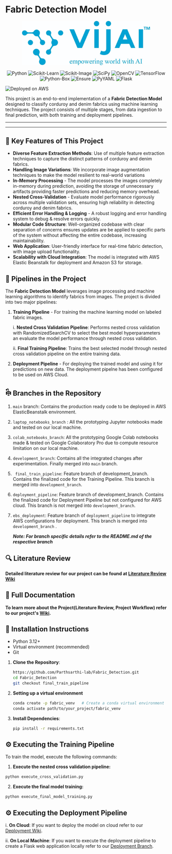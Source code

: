 # Fabric Detection Model

<p align="center">
<!-- Here goes the logo-->
  <img src="images/logo_tm.jpg" alt="Company Logo" width="400">
</p>

<p align="center">
<!--Here come the badges-->
  <img src="https://img.shields.io/badge/Python-3.12.7%2B-blue" alt="Python">
  <img src="https://img.shields.io/badge/scikit--learn-1.5.2-F7931E" alt="Scikit-Learn">
  <img src="https://img.shields.io/badge/scikit--image-0.24.0-FFD700" alt="Scikit-Image">
  <img src="https://img.shields.io/badge/scipy-1.14.1-8CAAE6" alt="SciPy">
  <img src="https://img.shields.io/badge/opencv--python-4.10.0-FF5733" alt="OpenCV">
  <img src="https://img.shields.io/badge/tensorflow-2.17.0-FF6F00" alt="TensorFlow">
  <img src="https://img.shields.io/badge/python--box-7.2.0-4B8BBE" alt="Python-Box">
  <img src="https://img.shields.io/badge/ensure-1.0.4-6B8E23" alt="Ensure">
  <img src="https://img.shields.io/badge/pyyaml-6.0.2-F0C420" alt="PyYAML">
  <img src="https://img.shields.io/badge/flask-3.0.3-000000" alt="Flask">
</p>

<!-- AWS Deployment Badges -->
  <img src="https://img.shields.io/badge/deployed%20on-AWS%20Elastic%20Beanstalk-FF9900?logo=amazon-aws&logoColor=white" alt="Deployed on AWS">

This project is an end-to-end implementation of a **Fabric Detection Model** designed to classify corduroy and denim fabrics using machine learning techniques. The project consists of multiple stages, from data ingestion to final prediction, with both training and deployment pipelines.

------------------------- 
----------

##  📌 Key Features of This Project

- **Diverse Feature Extraction Methods**: Use of multiple feature extraction techniques to capture the distinct patterns of corduroy and denim fabrics.
- **Handling Image Variations**: We incorporate image augmentation techniques to make the model resilient to real-world variations
- **In-Memory Processing** - The model processes the images completely in-memory during prediction, avoiding the storage of unnecessary artifacts providing faster predictions and reducing memory overhead.
- **Nested Cross-Validation** - Evaluate model performance rigorously across multiple validation sets, ensuring high reliability in detecting corduroy and denim fabrics.
- **Efficient Error Handling & Logging** - A robust logging and error handling system to debug & resolve errors quickly.
- **Modular Code Structure**: Well-organized codebase with clear separation of concerns ensures updates are be applied to specific parts of the system without affecting the entire codebase, increasing maintainability.
- **Web Application**: User-friendly interface for real-time fabric detection, with image upload functionality.
- **Scalability with Cloud Integration**: The model is integrated with AWS Elastic Beanstalk for deployment and Amazon S3 for storage.


## 📌 Pipelines in the Project

The **Fabric Detection Model** leverages image processing and machine learning algorithms to identify fabrics from images. The project is divided into two major pipelines:

1. **Training Pipeline** - For training the machine learning model on labeled fabric images.

     i. **Nested Cross Validation Pipeline**: Performs nested cross validation with RandomizedSearchCV to select the best model hyperparameters an evaluate the model performance through nested cross validation.

   ii. **Final Training Pipeline**: Trains the best selected model through nested cross validation pipeline on the entire training data.
   
3. **Deployment Pipeline** - For deploying the trained model and using it for predictions on new data. The deployment pipelne has been configured to be used on AWS Cloud.


## 𓇗 Branches in the Repository

1. `main` branch: Contains the production ready code to be deployed in AWS ElasticBeanstalk environment.
2. `laptop_notebooks_branch` : All the prototyping Jupyter notebooks made and tested on our local machine.
3. `colab_notebooks_branch`: All the prototyping Google Colab notebooks made & tested on Google Colaboratory Pro due to compute resource limitation on our local machine.
4. `development_branch`: Contains all the integrated changes after experimentation. Finally merged into `main` branch.
5. ` final_train_pipeline`: Feature branch of development_branch. Contains the finalized code for the Training Pipeline. This branch is merged into `development_branch`.
6. `deployment_pipeline`: Feature branch of development_branch. Contains the finalized code for Deployment Pipeline but not configured for AWS cloud. This branch is not merged into `development_branch`.
7. `ebs_deployment`: Feature branch of `deployment_pipeline` to integrate AWS configurations for deployment.
   This branch is merged into `development_branch` .

   **_Note: For branch specific details refer to the README.md of the respective branch_**



## 🔍 Literature Review

**Detailed literature review for our project can be found at [Literature Review Wiki](https://github.com/Parthsarthi-lab/Fabric_Detection/wiki/Literature-Review)**


## 📄 Full Documentation

**To learn more about the Project(Literature Review, Project Workflow) refer to our project's [Wiki](https://github.com/Parthsarthi-lab/Fabric_Detection/wiki).**
## 🚀 Installation Instructions

- Python 3.12+
- Virtual environment (recommended)
- Git

1. **Clone the Repository**:
    ```bash
    https://github.com/Parthsarthi-lab/Fabric_Detection.git
    cd Fabric_Detection
    git checkout final_train_pipeline
    ```

2. **Setting up a virtual environment**
    ```bash
    conda create -p fabric_venv   # Create a conda virtual environment
    conda activate path/to/your_project/fabric_venv
    ```

3. **Install Dependencies**:
    ```bash
    pip install -r requirements.txt
    ```

## ⚙️ Executing the Training Pipeline

To train the model, execute the following commands:

1. **Execute the nested cross validation pipeline:**
```bash
python execute_cross_validation.py
```

2. **Execute the final model training:**
```bash
python execute_final_model_training.py
```


## ⚙️ Executing the Deployment Pipeline

i. **On Cloud**: If you want to deploy the model on cloud refer to our [Deployment Wiki](https://github.com/Parthsarthi-lab/Fabric_Detection/wiki/Deployment).

   ii. **On Local Machine**: If you want to execute the deployment pipeline to create a Flask web application locally refer to our [Deployment Branch](https://github.com/Parthsarthi-lab/Fabric_Detection/tree/deployment_pipeline). 


